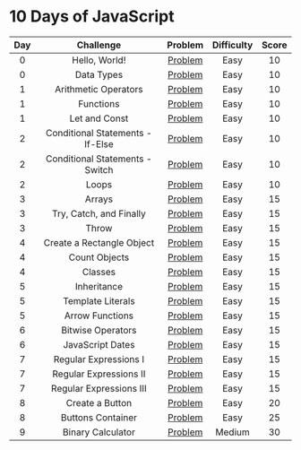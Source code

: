 # 10 Days of JavaScript

|  Day  |            Challenge             |                                       Problem                                       | Difficulty | Score |
| :---: | :------------------------------: | :---------------------------------------------------------------------------------: | :--------: | :---: |
|   0   |          Hello, World!           |      [Problem](https://www.hackerrank.com/challenges/js10-hello-world/problem)      |    Easy    |  10   |
|   0   |            Data Types            |      [Problem](https://www.hackerrank.com/challenges/js10-data-types/problem)       |    Easy    |  10   |
|   1   |       Arithmetic Operators       | [Problem](https://www.hackerrank.com/challenges/js10-arithmetic-operators/problem)  |    Easy    |  10   |
|   1   |            Functions             |       [Problem](https://www.hackerrank.com/challenges/js10-function/problem)        |    Easy    |  10   |
|   1   |          Let and Const           |     [Problem](https://www.hackerrank.com/challenges/js10-let-and-const/problem)     |    Easy    |  10   |
|   2   | Conditional Statements - If-Else |        [Problem](https://www.hackerrank.com/challenges/js10-if-else/problem)        |    Easy    |  10   |
|   2   | Conditional Statements - Switch  |        [Problem](https://www.hackerrank.com/challenges/js10-switch/problem)         |    Easy    |  10   |
|   2   |              Loops               |         [Problem](https://www.hackerrank.com/challenges/js10-loops/problem)         |    Easy    |  10   |
|   3   |              Arrays              |        [Problem](https://www.hackerrank.com/challenges/js10-arrays/problem)         |    Easy    |  15   |
|   3   |     Try, Catch, and Finally      | [Problem](https://www.hackerrank.com/challenges/js10-try-catch-and-finally/problem) |    Easy    |  15   |
|   3   |              Throw               |         [Problem](https://www.hackerrank.com/challenges/js10-throw/problem)         |    Easy    |  15   |
|   4   |    Create a Rectangle Object     |        [Problem](https://www.hackerrank.com/challenges/js10-objects/problem)        |    Easy    |  15   |
|   4   |          Count Objects           |     [Problem](https://www.hackerrank.com/challenges/js10-count-objects/problem)     |    Easy    |  15   |
|   4   |             Classes              |         [Problem](https://www.hackerrank.com/challenges/js10-class/problem)         |    Easy    |  15   |
|   5   |           Inheritance            |      [Problem](https://www.hackerrank.com/challenges/js10-inheritance/problem)      |    Easy    |  15   |
|   5   |        Template Literals         |   [Problem](https://www.hackerrank.com/challenges/js10-template-literals/problem)   |    Easy    |  15   |
|   5   |         Arrow Functions          |        [Problem](https://www.hackerrank.com/challenges/js10-arrows/problem)         |    Easy    |  15   |
|   6   |        Bitwise Operators         |        [Problem](https://www.hackerrank.com/challenges/js10-bitwise/problem)        |    Easy    |  15   |
|   6   |         JavaScript Dates         |         [Problem](https://www.hackerrank.com/challenges/js10-date/problem)          |    Easy    |  15   |
|   7   |      Regular Expressions I       |       [Problem](https://www.hackerrank.com/challenges/js10-regexp-1/problem)        |    Easy    |  15   |
|   7   |      Regular Expressions II      |       [Problem](https://www.hackerrank.com/challenges/js10-regexp-2/problem)        |    Easy    |  15   |
|   7   |     Regular Expressions III      |       [Problem](https://www.hackerrank.com/challenges/js10-regexp-3/problem)        |    Easy    |  15   |
|   8   |         Create a Button          |    [Problem](https://www.hackerrank.com/challenges/js10-create-a-button/problem)    |    Easy    |  20   |
|   8   |        Buttons Container         |   [Problem](https://www.hackerrank.com/challenges/js10-buttons-container/problem)   |    Easy    |  25   |
|   9   |        Binary Calculator         |   [Problem](https://www.hackerrank.com/challenges/js10-binary-calculator/problem)   |   Medium   |  30   |
